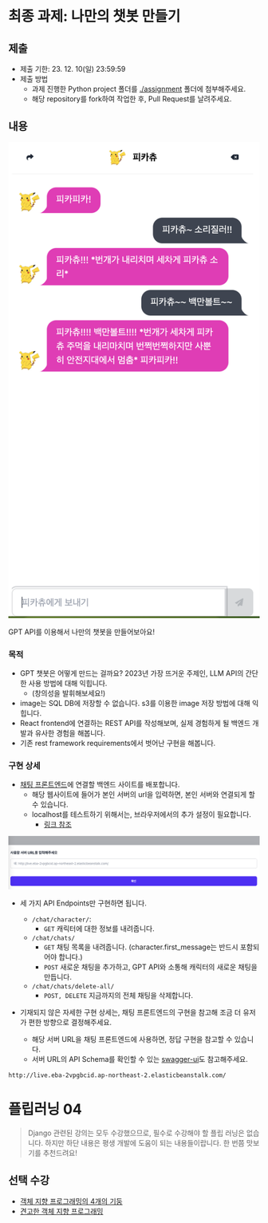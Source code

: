# 최종 과제: 나만의 챗봇 만들기

## 제출
- 제출 기한: 23. 12. 10(일) 23:59:59
- 제출 방법
  - 과제 진행한 Python project 폴더를 [./assignment](./assignment/) 폴더에 첨부해주세요.
  - 해당 repository를 fork하여 작업한 후, Pull Request를 날려주세요.

## 내용
![이미지](./resources/screenshot_chatbot.png)

GPT API를 이용해서 나만의 챗봇을 만들어보아요!

### 목적
- GPT 챗봇은 어떻게 만드는 걸까요? 2023년 가장 뜨거운 주제인, LLM API의 간단한 사용 방법에 대해 익힙니다.
  - (창의성을 발휘해보세요!)
- image는 SQL DB에 저장할 수 없습니다. s3를 이용한 image 저장 방법에 대해 익힙니다.
- React frontend에 연결하는 REST API를 작성해보며, 실제 경험하게 될 백엔드 개발과 유사한 경험을 해봅니다.
- 기존 rest framework requirements에서 벗어난 구현을 해봅니다.

### 구현 상세
- [채팅 프론트엔드](http://ec2-43-200-76-125.ap-northeast-2.compute.amazonaws.com/)에 연결할 백엔드 사이트를 배포합니다.
  - 해당 웹사이트에 들어가 본인 서버의 url을 입력하면, 본인 서버와 연결되게 할 수 있습니다.
  - localhost를 테스트하기 위해서는, 브라우저에서의 추가 설정이 필요합니다.
    - [링크 참조](https://nankisu.tistory.com/67)

![서버 입력](resources/server_url_modal.png)

- 세 가지 API Endpoints만 구현하면 됩니다.
  - `/chat/character/`:
    - `GET` 캐릭터에 대한 정보를 내려줍니다.
  - `/chat/chats/`
    - `GET` 채팅 목록을 내려줍니다. (character.first_message는 반드시 포함되어야 합니다.)
    - `POST` 새로운 채팅을 추가하고, GPT API와 소통해 캐릭터의 새로운 채팅을 만듭니다.
  - `/chat/chats/delete-all/`
    - `POST, DELETE` 지금까지의 전체 채팅을 삭제합니다.

- 기재되지 않은 자세한 구현 상세는, 채팅 프론트엔드의 구현을 참고해 조금 더 유저가 편한 방향으로 결정해주세요.
  - 해당 서버 URL을 채팅 프론트엔드에 사용하면, 정답 구현을 참고할 수 있습니다.
  - 서버 URL의 API Schema를 확인할 수 있는 [swagger-ui](http://live.eba-2vpgbcid.ap-northeast-2.elasticbeanstalk.com/swagger/)도 참고해주세요.

```
http://live.eba-2vpgbcid.ap-northeast-2.elasticbeanstalk.com/
```


# 플립러닝 04

> Django 관련된 강의는 모두 수강했으므로, 필수로 수강해야 할 플립 러닝은 없습니다.
> 하지만 하단 내용은 평생 개발에 도움이 되는 내용들이랍니다. 한 번쯤 맛보기를 추천드려요!

## 선택 수강
- [객체 지향 프로그래밍의 4개의 기둥](https://www.codeit.kr/topics/getting-started-with-django?pathSlug=python-fullstack-developer&categoryId=6482cda0014b184405fe33b1)
- [견고한 객체 지향 프로그래밍](https://www.codeit.kr/topics/solid-principles-of-oop?pathSlug=object-oriented-programming-python&categoryId=62c288e9672c77328d2aa4a7)
